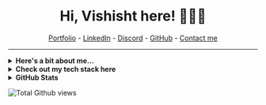 <h1 align="center">Hi, Vishisht here! 🧑🏻‍💻
</h1>

<!--- Adding Header Elements -->
<p align="center">
  <a href="https://vishisht.tech/">Portfolio</a> -
  <a href="https://www.linkedin.com/in/vishisht-mishra/">LinkedIn</a> - 
  <a href="https://discord.com/users/999512516587696179">Discord</a> -
  <a href="https://github.com/Vishisht16">GitHub</a> -
  <a href="mailto:vishishtmishra150@gmail.com">Contact me</a>
</p>

-----------------------------------------------------------

<details>
<summary><b>Here's a bit about me...</b></summary>

I’m a CS Pre-Final Student in Central University of Haryana, proficient in Deep Learning frameworks and cloud computing. I have practical experience with prompt engineering and RAG agent development and have always been a person driven towards learning new things. Learning is my forte and I have an aim to somehow contribute significantly in the field of AI, to which I’m greatly dedicated.


<details><summary><b>Interests 💡</b></summary>
I'm always learning something. I try to keep up with AI news and advancements and try to experiment with models stuff. A lot of times, I'm just brainstorming ideas on how I could make something actually useful to people with my limited resources. I also try to explore more of DevOps domain as I'm getting into that.
</details>

<details><summary><b>Project Work🛠️</b></summary>

<li> My recent projects involve generative AI, creating agents, while I'm slowly transitioning into DevOps.
<li> Also working as a Cloud Engineer at my current organisation where I'm collaborating with other projects, managing services on Azure and handling the infra of their E-commerce platform (in development).

</details>

<details><summary><b>Research Work 🔬</b></summary>

<li> CWorking on a research project to build AI models on lesser-known languages in India, ensuring that they are preserved and accessible.
<li> End-to-end work includes data collection, preprocessing, model training with custom algorithms and deployment to create models for various purposes.

</details>



</details>

<details>
	<summary><b>Check out my tech stack here</b></summary>
<details>
  <summary><strong>Programming Languages</strong></summary>
  <p>
    <img src="https://skillicons.dev/icons?i=cpp&theme=dark" alt="C++" height="50">
    <img src="https://skillicons.dev/icons?i=c&theme=dark" alt="C" height="50">
    <img src="https://skillicons.dev/icons?i=python&theme=dark" alt="Python" height="50">
    <img src="https://skillicons.dev/icons?i=js&theme=dark" alt="JavaScript" height="50">
  </p>
</details>

<details>
  <summary><strong>Database Technologies</strong></summary>
  <p>
    <img src="https://skillicons.dev/icons?i=mysql&theme=dark" alt="MySQL" height="50">
    <img src="https://skillicons.dev/icons?i=mongodb&theme=dark" alt="MongoDB" height="50">
    <img src="https://skillicons.dev/icons?i=firebase&theme=dark" alt="Firebase" height="50">
      <img src="https://cdn.jsdelivr.net/gh/devicons/devicon/icons/oracle/oracle-original.svg" height="50" alt="oracle logo"  />
  </p>
</details>

<details>
  <summary><strong>Backend Development</strong></summary>
  <p>
  <img src="https://skillicons.dev/icons?i=django" height="40" alt="django logo"  />
  <img src="https://cdn.jsdelivr.net/gh/devicons/devicon/icons/flask/flask-original.svg" height="50" alt="flask logo"/>
  </p>
</details>

<details>
  <summary><strong>Frameworks & Libraries</strong></summary>
  <p>
    <img src="https://skillicons.dev/icons?i=pytorch&theme=dark" alt="PyTorch" height="50">
    <img src="https://skillicons.dev/icons?i=tensorflow&theme=dark" alt="TensorFlow" height="50">
    <img src="https://huggingface.co/datasets/huggingface/brand-assets/resolve/main/hf-logo.svg" alt="PyTorch" height="50">
    <img src="https://numpy.org/images/logo.svg" alt="NumPy" height="50">
    <img src="https://cdn.simpleicons.org/pandas/150458" height="50" alt="pandas logo"  />
    <img src="https://upload.wikimedia.org/wikipedia/commons/0/05/Scikit_learn_logo_small.svg" alt="Scikit-learn" height="50">
    <img src="https://upload.wikimedia.org/wikipedia/commons/0/01/Created_with_Matplotlib-logo.svg" alt="Matplotlib" height="50">
  </p>
</details>


<details>
  <summary><strong>Developer Tools</strong></summary>
  <p>
    <img src="https://skillicons.dev/icons?i=git&theme=dark" alt="Git" height="50">
    <img src="https://skillicons.dev/icons?i=github&theme=dark" alt="GitHub" height="50">
    <img src="https://skillicons.dev/icons?i=gitlab&theme=dark" alt="GitLab" height="50">
    <img src="https://skillicons.dev/icons?i=vscode&theme=dark" alt="VSCode" height="50">
    <img src="https://cdn.jsdelivr.net/gh/devicons/devicon/icons/anaconda/anaconda-original.svg" height="50" alt="anaconda logo"  />

  </p>
</details>

<details>
  <summary><strong>Cloud Platforms</strong></summary>
  <p>
    <img src="https://cdn.jsdelivr.net/gh/devicons/devicon/icons/googlecloud/googlecloud-original.svg" height="40" alt="googlecloud logo"  />
    <img src="https://cdn.jsdelivr.net/gh/devicons/devicon/icons/azure/azure-original.svg" height="40" alt="azure logo"  />
  </p>
</details>

<details>
  <summary><strong>Operating Systems</strong></summary>
  <p>
  <img src="https://cdn.jsdelivr.net/gh/devicons/devicon/icons/linux/linux-original.svg" height="50" alt="linux logo"  />
  <img src="https://cdn.jsdelivr.net/gh/devicons/devicon/icons/windows8/windows8-original.svg" height="50" alt="windows8 logo"  />
      <img src="https://cdn.jsdelivr.net/gh/devicons/devicon/icons/ubuntu/ubuntu-plain.svg" height="50" alt="ubuntu logo"  />
  </p>
</details>

<details>
  <summary><strong>Also see</strong></summary> <br>
  <h5 align='center'><i>Hacktoberfest Badges</i></h5>

[![An image of @vishisht16's Holopin badges, which is a link to view their full Holopin profile](https://holopin.me/vishisht16)](https://holopin.io/@vishisht16)
</details>
</details>

<details>
<summary><b>GitHub Stats</b></summary>

<div align="center">
  <img src="https://github-readme-stats.vercel.app/api?username=Vishisht16&hide_title=false&hide_rank=true&show_icons=true&include_all_commits=true&count_private=true&disable_animations=false&theme=ocean_dark&locale=en&hide_border=false&order=1" height="150" alt="stats graph"  />
  <img src="https://streak-stats.demolab.com?user=Vishisht16&locale=en&mode=daily&theme=ocean_dark&hide_border=false&border_radius=5&order=3" height="150" alt="streak graph"  />
</div>
</details>

<p align="left"><img src="https://komarev.com/ghpvc/?username=Vishisht16&color=4fff33" alt="Total Github views" />
